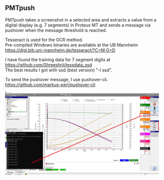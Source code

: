 ## PMTpush
PMTpush takes a screenshot in a selected area and extracts a value from a digital display (e.g. 7 segments) in Proteus MT and sends a message via pushover when the message threshold is reached.

Tesseract is used for the OCR method.  
Pre-compiled Windows binaries are available at the UB Mannheim  
https://digi.bib.uni-mannheim.de/tesseract/?C=M;O=D

I have found the training data for 7 segment digits at  
https://github.com/Shreeshrii/tessdata_ssd  
The best results I got with ssd (best version) "-l ssd".

To send the pushover message, I use pushover-cli.  
https://github.com/markus-perl/pushover-cli

![Screenshot](screenshot.jpg)
